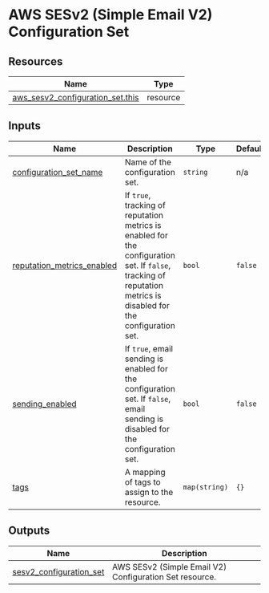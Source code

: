 # AWS SESv2 (Simple Email V2) Configuration Set

## Resources

| Name | Type |
|------|------|
| [aws_sesv2_configuration_set.this](https://registry.terraform.io/providers/hashicorp/aws/latest/docs/resources/sesv2_configuration_set) | resource |

## Inputs

| Name | Description | Type | Default | Required |
|------|-------------|------|---------|:--------:|
| <a name="input_configuration_set_name"></a> [configuration\_set\_name](#input\_configuration\_set\_name) | Name of the configuration set. | `string` | n/a | yes |
| <a name="input_reputation_metrics_enabled"></a> [reputation\_metrics\_enabled](#input\_reputation\_metrics\_enabled) | If `true`, tracking of reputation metrics is enabled for the configuration set. If `false`, tracking of reputation metrics is disabled for the configuration set. | `bool` | `false` | no |
| <a name="input_sending_enabled"></a> [sending\_enabled](#input\_sending\_enabled) | If `true`, email sending is enabled for the configuration set. If `false`, email sending is disabled for the configuration set. | `bool` | `false` | no |
| <a name="input_tags"></a> [tags](#input\_tags) | A mapping of tags to assign to the resource. | `map(string)` | `{}` | no |

## Outputs

| Name | Description |
|------|-------------|
| <a name="output_sesv2_configuration_set"></a> [sesv2\_configuration\_set](#output\_sesv2\_configuration\_set) | AWS SESv2 (Simple Email V2) Configuration Set resource. |
